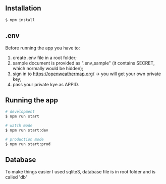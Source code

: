 ## Installation

```bash
$ npm install
```

## .env

Before running the app you have to:

1. create .env file in a root folder;
2. sample document is provided as ".env_sample" (it contains SECRET, which normally would be hidden);
3. sign in to https://openweathermap.org/ -> you will get your own private key;
4. pass your private kye as APPID.

## Running the app

```bash
# development
$ npm run start

# watch mode
$ npm run start:dev

# production mode
$ npm run start:prod
```

## Database

To make things easier I used sqlite3, database file is in root folder and is called 'db'
